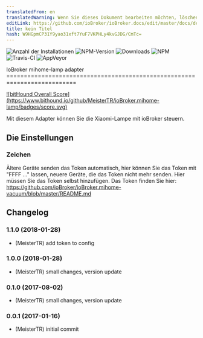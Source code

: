 ```yaml
---
translatedFrom: en
translatedWarning: Wenn Sie dieses Dokument bearbeiten möchten, löschen Sie bitte das Feld "translationsFrom". Andernfalls wird dieses Dokument automatisch erneut übersetzt
editLink: https://github.com/ioBroker/ioBroker.docs/edit/master/docs/de/adapterref/iobroker.mihome-lamp/README.md
title: kein Titel
hash: W9HGpmCP31Y9yao31xft7YuF7VKPHLy4kvGJDG/CmTc=
---
```

![Anzahl der Installationen](http://iobroker.live/badges/mihome-lamp-stable.svg)
![NPM-Version](http://img.shields.io/npm/v/iobroker.mihome-lamp.svg)
![Downloads](https://img.shields.io/npm/dm/iobroker.mihome-lamp.svg)
![NPM](https://nodei.co/npm/iobroker.mihome-lamp.png?downloads=true)
![Travis-CI](https://api.travis-ci.org/MeisterTR/ioBroker.mihome-lamp.svg?branch=master)
![AppVeyor](https://ci.appveyor.com/api/projects/status/github/MeisterTR/iobroker.mihome-lamp?branch=master&svg=true)

IoBroker mihome-lamp adapter ==========================================================================

[![bitHound Overall Score] (https://www.bithound.io/github/MeisterTR/ioBroker.mihome-lamp/badges/score.svg)](https://www.bithound.io/github/MeisterTR/ioBroker.mihome-lamp)

Mit diesem Adapter können Sie die Xiaomi-Lampe mit ioBroker steuern.

## Die Einstellungen
### Zeichen
Ältere Geräte senden das Token automatisch, hier können Sie das Token mit "FFFF ..." lassen, neuere Geräte, die das Token nicht mehr senden. Hier müssen Sie das Token selbst hinzufügen. Das Token finden Sie hier: https://github.com/ioBroker/ioBroker.mihome-vacuum/blob/master/README.md

## Changelog
### 1.1.0 (2018-01-28)
* (MeisterTR) add token to config
### 1.0.0 (2018-01-28)
* (MeisterTR) small changes, version update
### 0.1.0 (2017-08-02)
* (MeisterTR) small changes, version update
### 0.0.1 (2017-01-16)
* (MeisterTR) initial commit